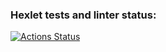 ### Hexlet tests and linter status:
[![Actions Status](https://github.com/seregad544/frontend-project-12/workflows/hexlet-check/badge.svg)](https://github.com/seregad544/frontend-project-12/actions)